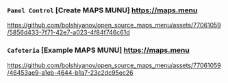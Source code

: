 ### `Panel Control` [Create MAPS MUNU] https://maps.menu

https://github.com/bolshiyanov/open_source_maps_menu/assets/77061059/5856d433-7f71-42e7-a023-4f84f746c61d

### `Cafeteria` [Example MAPS MUNU] https://maps.menu

https://github.com/bolshiyanov/open_source_maps_menu/assets/77061059/46453ae9-a1eb-4644-b1a7-23c2dc95ec26

